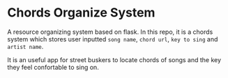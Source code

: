 # Chords Organize System

A resource organizing system based on flask. In this repo, it is a chords system which stores user inputted `song name`, `chord url`, `key to sing` and `artist name`.

It is an useful app for street buskers to locate chords of songs and the key they feel confortable to sing on.

